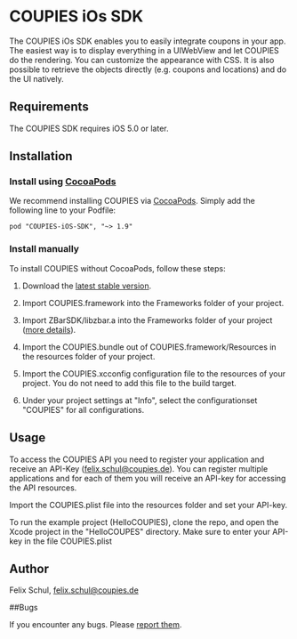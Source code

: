 # COUPIES iOs SDK

The COUPIES iOs SDK enables you to easily integrate coupons in your app. The easiest way is to display everything in a UIWebView and let COUPIES do the rendering. You can customize the appearance with CSS. It is also possible to retrieve the objects directly (e.g. coupons and locations) and do the UI natively.

## Requirements

The COUPIES SDK requires iOS 5.0 or later.

## Installation

### Install using [CocoaPods](http://cocoapods.org)

We recommend installing COUPIES via [CocoaPods](http://cocoapods.org). Simply add the following line to your Podfile:

    pod "COUPIES-iOS-SDK", "~> 1.9"

### Install manually

To install COUPIES without CocoaPods, follow these steps:

1. Download the [latest stable version](https://github.com/coupies-gmbh/ios-sdk/).

2. Import COUPIES.framework into the Frameworks folder of your project.

3. Import ZBarSDK/libzbar.a into the Frameworks folder of your project ([more details](https://github.com/ZBar/ZBar)).

4. Import the COUPIES.bundle out of COUPIES.framework/Resources in the resources folder of your project.

5. Import the COUPIES.xcconfig configuration file to the resources of your project. You do not need to add this file to the build target.

6. Under your project settings at "Info", select the configurationset "COUPIES" for all configurations. 

## Usage

To access the COUPIES API you need to register your application and receive an API-Key (felix.schul@coupies.de). You can register multiple applications and for each of them you will receive an API-key for accessing the API resources.

Import the COUPIES.plist file into the resources folder and set your API-key.

To run the example project (HelloCOUPIES), clone the repo, and open the Xcode project in the "HelloCOUPES" directory. Make sure to enter your API-key in the file COUPIES.plist

## Author

Felix Schul, felix.schul@coupies.de

##Bugs

If you encounter any bugs. Please [report them](https://github.com/coupies-gmbh/ios-sdk/issues).
